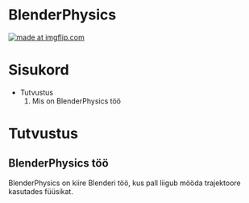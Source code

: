 # BlenderPhysics

<a href="https://imgflip.com/gif/2o0y45"><img src="https://giphy.com/gifs/872ntvS3F5r1dO7Aek" title="made at imgflip.com"/></a>

# Sisukord
* Tutvustus
  1. Mis on BlenderPhysics töö

# Tutvustus

## BlenderPhysics töö

BlenderPhysics on kiire Blenderi töö, kus pall liigub mööda trajektoore kasutades füüsikat.

